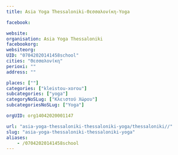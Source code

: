 ```yaml
---
title: Asia Yoga Thessaloniki-Θεσσαλονίκη-Yoga

facebook:

website:
organisation: Asia Yoga Thessaloniki
facebookorg:
websiteorg:
UID: "07042020141458school"
cities: "Θεσσαλονίκη"
perioxi: ""
address: ""

places: [""]
categories: ["kleistou-xorou"]
subcategories: ["yoga"]
categoryNoSLug: ["Κλειστού Χώρου"]
subcategoriesNoSLug: ["Yoga"]

orgUID: org14042020001147

url: "asia-yoga-thessaloniki-thessaloniki-yoga/thessaloniki//"
slug: "asia-yoga-thessaloniki-thessaloniki-yoga"
aliases:
    - /07042020141458school
---
```





